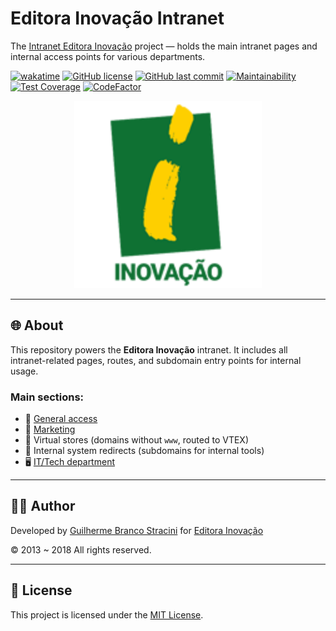 # Editora Inovação Intranet

The [Intranet Editora Inovação](https://intranet.editorainovacao.com.br/) project — holds the main intranet pages and internal access points for various departments.

[![wakatime](https://wakatime.com/badge/github/InovacaoMediaBrasil/Intranet.svg)](https://wakatime.com/badge/github/InovacaoMediaBrasil/Intranet)
[![GitHub license](https://img.shields.io/github/license/InovacaoMediaBrasil/Intranet)](https://github.com/InovacaoMediaBrasil/Intranet)
[![GitHub last commit](https://img.shields.io/github/last-commit/InovacaoMediaBrasil/Intranet/main)](https://github.com/InovacaoMediaBrasil/Intranet)
[![Maintainability](https://api.codeclimate.com/v1/badges/fb6ff3eb199f04fc4f74/maintainability)](https://codeclimate.com/github/InovacaoMediaBrasil/Intranet/maintainability)
[![Test Coverage](https://api.codeclimate.com/v1/badges/fb6ff3eb199f04fc4f74/test_coverage)](https://codeclimate.com/github/InovacaoMediaBrasil/Intranet/test_coverage)
[![CodeFactor](https://www.codefactor.io/repository/github/inovacaomediabrasil/intranet/badge)](https://www.codefactor.io/repository/github/inovacaomediabrasil/intranet)

<p align="center">
  <img src="logo.png" alt="Editora Inovação logo" width="300" />
</p>

---

## 🌐 About

This repository powers the **Editora Inovação** intranet. It includes all intranet-related pages, routes, and subdomain entry points for internal usage.

### Main sections:

- 🧭 [General access](https://intranet.editorainovacao.com.br)
- 📣 [Marketing](https://marketing.editorainovacao.com.br)
- 🛒 Virtual stores (domains without `www`, routed to VTEX)
- 🔁 Internal system redirects (subdomains for internal tools)
- 🖥️ [IT/Tech department](https://ti.editorainovacao.com.br)

---

## 👨‍💻 Author

Developed by [Guilherme Branco Stracini](https://www.guilhermebranco.com.br) for [Editora Inovação](https://www.editorainovacao.com.br)

© 2013 ~ 2018 All rights reserved.

---

## 📄 License

This project is licensed under the [MIT License](LICENSE).
